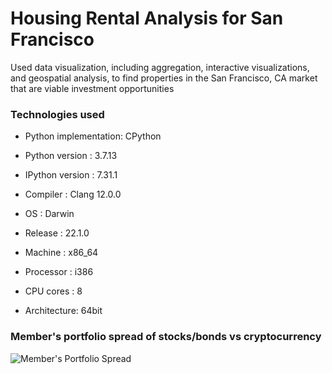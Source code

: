 # Housing Rental Analysis for San Francisco

Used data visualization, including aggregation, interactive visualizations, and geospatial analysis, to find properties in the San Francisco, CA market that are viable investment opportunities

### Technologies used
- Python implementation: CPython
- Python version       : 3.7.13
- IPython version      : 7.31.1

- Compiler    : Clang 12.0.0 
- OS          : Darwin
- Release     : 22.1.0
- Machine     : x86_64
- Processor   : i386
- CPU cores   : 8
- Architecture: 64bit


### Member's portfolio spread of stocks/bonds vs cryptocurrency
![Member's Portfolio Spread](./Images/member_portfolio_stocks-bonds_vs_crypto.png)

